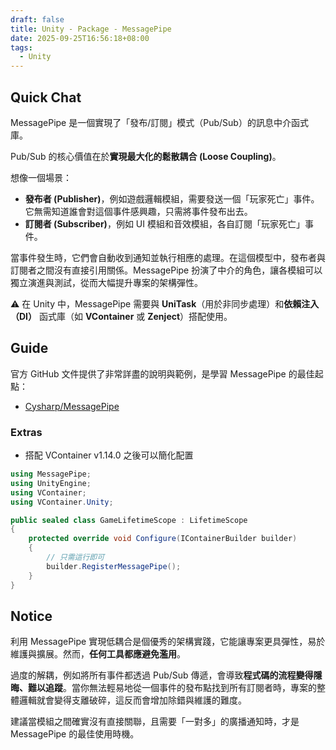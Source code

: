 ```yaml
---
draft: false
title: Unity - Package - MessagePipe
date: 2025-09-25T16:56:18+08:00
tags:
  - Unity
---
```


## Quick Chat

MessagePipe 是一個實現了「發布/訂閱」模式（Pub/Sub）的訊息中介函式庫。

Pub/Sub 的核心價值在於**實現最大化的鬆散耦合 (Loose Coupling)**。 

想像一個場景： 
- **發布者 (Publisher)**，例如遊戲邏輯模組，需要發送一個「玩家死亡」事件。它無需知道誰會對這個事件感興趣，只需將事件發布出去。 
- **訂閱者 (Subscriber)**，例如 UI 模組和音效模組，各自訂閱「玩家死亡」事件。

當事件發生時，它們會自動收到通知並執行相應的處理。在這個模型中，發布者與訂閱者之間沒有直接引用關係。MessagePipe 扮演了中介的角色，讓各模組可以獨立演進與測試，從而大幅提升專案的架構彈性。

⚠️ 在 Unity 中，MessagePipe 需要與 **UniTask**（用於非同步處理）和**依賴注入（DI）** 函式庫（如 **VContainer** 或 **Zenject**）搭配使用。

## Guide

官方 GitHub 文件提供了非常詳盡的說明與範例，是學習 MessagePipe 的最佳起點：
- [Cysharp/MessagePipe](https://github.com/Cysharp/MessagePipe)

### Extras

- 搭配 VContainer v1.14.0 之後可以簡化配置
  
```c#
using MessagePipe;
using UnityEngine;
using VContainer;
using VContainer.Unity;

public sealed class GameLifetimeScope : LifetimeScope
{
	protected override void Configure(IContainerBuilder builder)
	{
		// 只需這行即可
		builder.RegisterMessagePipe(); 
	}
}
```

## Notice

利用 MessagePipe 實現低耦合是個優秀的架構實踐，它能讓專案更具彈性，易於維護與擴展。然而，**任何工具都應避免濫用**。

過度的解耦，例如將所有事件都透過 Pub/Sub 傳遞，會導致**程式碼的流程變得隱晦、難以追蹤**。當你無法輕易地從一個事件的發布點找到所有訂閱者時，專案的整體邏輯就會變得支離破碎，這反而會增加除錯與維護的難度。

建議當模組之間確實沒有直接關聯，且需要「一對多」的廣播通知時，才是 MessagePipe 的最佳使用時機。